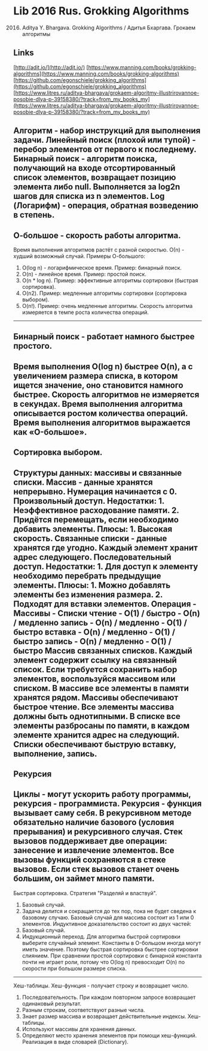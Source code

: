 # Lib 2016 Rus. Grokking Algorithms
2016. Aditya Y. Bhargava. Grokking Algorithms / Адитья Бхаргава. Грокаем алгоритмы

## Links
[http://adit.io/](http://adit.io/)
[https://www.manning.com/books/grokking-algorithms](https://www.manning.com/books/grokking-algorithms)
[https://github.com/egonschiele/grokking_algorithms](https://github.com/egonschiele/grokking_algorithms)
[https://www.litres.ru/aditya-bhargava/grokaem-algoritmy-illustrirovannoe-posobie-dlya-p-39158380/?track=from_my_books_my](https://www.litres.ru/aditya-bhargava/grokaem-algoritmy-illustrirovannoe-posobie-dlya-p-39158380/?track=from_my_books_my)

Алгоритм - набор инструкций для выполнения задачи.
Линейный поиск (плохой или тупой) - перебор элементов от первого к последнему.
Бинарный поиск - алгоритм поиска, получающий на входе отсортированный список элементов, 
возвращает позицию элемента либо null.
Выполняется за log2n шагов для списка из n элементов.
Log (Логарифм) - операция, обратная возведению в степень.
----------------------------------------------------------------------------------------------------
О-большое - скорость работы алгоритма.
--------------------------------------
Время выполнения алгоритмов растёт с разной скоростью.
О(n) - худший возможный случай.
Примеры О-большого:
1. O(log n) - логарифмическое время. Пример: бинарный поиск.
2. O(n) - линейное время. Пример: простой поиск.
3. O(n * log n). Пример: эффективные алгоритмы сортировки (быстрая сортировка).
4. O(n2). Пример: медленные алгоритмы сортировки (сортировка выбором).
5. O(n!). Пример: очень медленные алгоритмы.
Скорость алгоритма измеряется в темпе роста количества операций.
----------------------------------------------------------------------------------------------------
Бинарный поиск - работает намного быстрее простого.
---------------------------------------------------
Время выполнения O(log n) быстрее O(n), а с увеличением размера списка, в котором ищется значение, оно становится намного быстрее.
Скорость алгоритмов не измеряется в секундах.
Время выполнения алгоритма описывается ростом количества операций.
Время выполнения алгоритмов выражается как «O-большое».
----------------------------------------------------------------------------------------------------
Сортировка выбором.
-------------------
Структуры данных: массивы и связанные списки.
Массив - данные хранятся непрерывно. Нумерация начинается с 0.
Произвольный доступ.
  Недостатки:
    1. Неэффективное расходование памяти.
    2. Придётся перемещать, если необходимо добавить элементы.
  Плюсы:
    1. Высокая скорость.
Связанные списки - данные хранятся где угодно. Каждый элемент хранит адрес следующего.
Последовательный доступ.
  Недостатки:
    1. Для доступ к элементу необходимо перебрать предыдущие элементы.
  Плюсы:
    1. Можно добавлять элементы без изменения размера.
    2. Подходят для вставки элементов.
Операция - Массивы         - Списки
чтение   - O(1) / быстро   - О(n) / медленно
запись   - O(n) / медленно - О(1) / быстро
вставка  - O(n) / медленно - О(1) / быстро
запись   - O(n) / медленно - О(1) / быстро
Массив связанных списков. Каждый элемент содержит ссылку на связанный список.
Если требуется сохранить набор элементов, воспользуйся массивом или списком.
В массиве все элементы в памяти хранятся рядом.
Массивы обеспечивают быстрое чтение.
Все элементы массива должны быть однотипными.
В списке все элементы разбросаны по памяти, в каждом элементе хранится адрес на следующий.
Списки обеспечивают быструю вставку, выполнение, запись.
----------------------------------------------------------------------------------------------------
Рекурсия
--------
Циклы - могут ускорить работу программы, рекурсия - программиста.
Рекурсия - функция вызывает саму себя.
В рекурсивном методе обязательно наличие базового (условия прерывания) и рекурсивного случая.
Стек вызовов поддерживает две операции: занесение и извлечение элементов.
Все вызовы функций сохраняются в стеке вызовов.
Если стек вызовов станет очень большим, он займет много памяти.
----------------------------------------------------------------------------------------------------
Быстрая сортировка.
Стратегия "Разделяй и властвуй".
1. Базовый случай.
2. Задача делится и сокращается до тех пор, пока не будет сведена к базовому случаю.
Базовый случай для массива состоит из 1 или 0 элементов.
Индуктивное доказательство состоит из двух частей:
1. Базовый случай.
2. Индукционный переход.
Для алгоритма быстрой сортировки выберите случайный элемент.
Константы в O-большом иногда могут иметь значение. Поэтому быстрая сортировка быстрее сортировки слиянием.
При сравнении простой сортировки с бинарной константа почти не играет роли, потому что O(log n) 
превосходит O(n) по скорости при большом размере списка.
----------------------------------------------------------------------------------------------------
Хеш-таблицы.
Хеш-функция - получает строку и возвращает число.
1. Последовательность. При каждом повторном запросе возвращает одинаковый результат.
2. Разным строкам, соответствуют разные числа.
3. Знает размер массива и возвращает действительные индексы.
Хеш-таблицы.
1. Используют массивы для хранения данных.
2. Определяют место хранения элементов при помощи хеш-функций.
Реализация в виде словарей (Dictionary).
